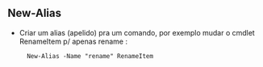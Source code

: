 New-Alias
----------


- Criar um alias (apelido) pra um comando, por exemplo mudar o cmdlet RenameItem p/ apenas rename :


		New-Alias -Name "rename" RenameItem
